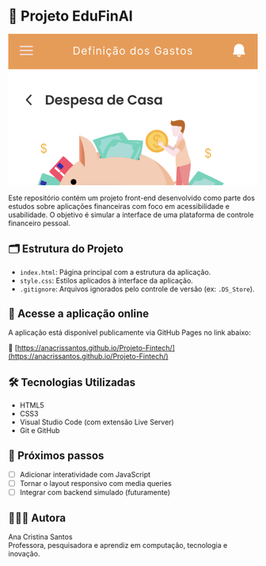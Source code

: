 
# 💸 Projeto EduFinAI

<p align="center">
  <img src="img/banner-edufinai.png" alt="Interface do EduFinAI" width="600"/>
</p>


Este repositório contém um projeto front-end desenvolvido como parte dos estudos sobre aplicações financeiras com foco em acessibilidade e usabilidade. O objetivo é simular a interface de uma plataforma de controle financeiro pessoal.

## 🗂️ Estrutura do Projeto

- `index.html`: Página principal com a estrutura da aplicação.
- `style.css`: Estilos aplicados à interface da aplicação.
- `.gitignore`: Arquivos ignorados pelo controle de versão (ex: `.DS_Store`).

## 🚀 Acesse a aplicação online

A aplicação está disponível publicamente via GitHub Pages no link abaixo:

🔗 [https://anacrissantos.github.io/Projeto-Fintech/](https://anacrissantos.github.io/Projeto-Fintech/)

## 🛠️ Tecnologias Utilizadas

- HTML5  
- CSS3  
- Visual Studio Code (com extensão Live Server)  
- Git e GitHub

## 🔮 Próximos passos

- [ ] Adicionar interatividade com JavaScript  
- [ ] Tornar o layout responsivo com media queries  
- [ ] Integrar com backend simulado (futuramente)

## 👩🏽‍💻 Autora

Ana Cristina Santos  
Professora, pesquisadora e aprendiz em computação, tecnologia e inovação.